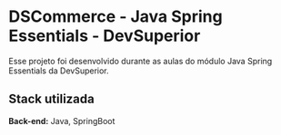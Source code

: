 # DSCommerce - Java Spring Essentials - DevSuperior

Esse projeto foi desenvolvido durante as aulas do módulo Java Spring Essentials da DevSuperior.

## Stack utilizada

**Back-end:** Java, SpringBoot
